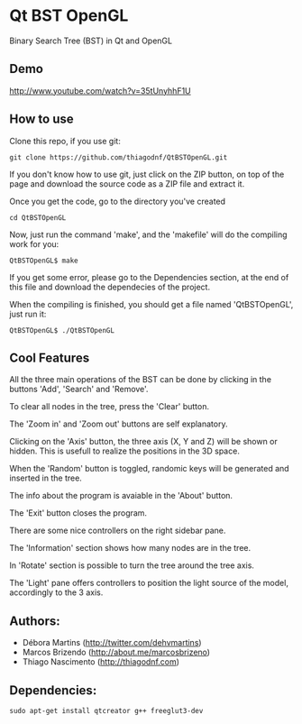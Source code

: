 Qt BST OpenGL
======
Binary Search Tree (BST) in Qt and OpenGL

Demo
-----------

http://www.youtube.com/watch?v=35tUnyhhF1U

How to use
-----------
Clone this repo, if you use git:

`git clone https://github.com/thiagodnf/QtBSTOpenGL.git`

If you don't know how to use git, just click on the ZIP button, on top of the page and download the source code as a ZIP file and extract it.

Once you get the code, go to the directory you've created

`cd QtBSTOpenGL`

Now, just run the command 'make', and the 'makefile' will do the compiling work for you:

`QtBSTOpenGL$ make`

If you get some error, please go to the Dependencies section, at the end of this file and download the dependecies of the project.

When the compiling is finished, you should get a file named 'QtBSTOpenGL', just run it:

`QtBSTOpenGL$ ./QtBSTOpenGL`

Cool Features
-----------

All the three main operations of the BST can be done by clicking in the buttons 'Add', 'Search' and 'Remove'.

To clear all nodes in the tree, press the 'Clear' button.

The 'Zoom in' and 'Zoom out' buttons are self explanatory.

Clicking on the 'Axis' button, the three axis (X, Y and Z) will be shown or hidden. This is usefull to realize the positions in the 3D space.

When the 'Random' button is toggled, randomic keys will be generated and inserted in the tree.

The info about the program is avaiable in the 'About' button.

The 'Exit' button closes the program.

There are some nice controllers on the right sidebar pane. 

The 'Information' section shows how many nodes are in the tree. 

In 'Rotate' section is possible to turn the tree around the tree axis. 

The 'Light' pane offers controllers to position the light source of the model, accordingly to the 3 axis.

Authors:
-----------
- Débora Martins (http://twitter.com/dehvmartins)
- Marcos Brizendo (http://about.me/marcosbrizeno)
- Thiago Nascimento (http://thiagodnf.com)

Dependencies:
-----------
`sudo apt-get install qtcreator g++ freeglut3-dev`